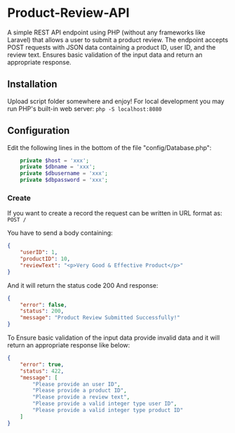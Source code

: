 # Product-Review-API
A simple REST API endpoint using PHP (without any frameworks like Laravel) that allows a user to submit a product review. The endpoint accepts POST requests with JSON data containing a product ID, user ID, and the review text. Ensures basic validation of the input data and return an appropriate response.

## Installation

Upload script folder somewhere and enjoy!
For local development you may run PHP's built-in web server:
`php -S localhost:8080`

## Configuration
Edit the following lines in the bottom of the file "config/Database.php":

```php
    private $host = 'xxx';
    private $dbname = 'xxx';
    private $dbusername = 'xxx';
    private $dbpassword = 'xxx';
```

### Create
If you want to create a record the request can be written in URL format as:
`POST /`

You have to send a body containing:
```json
{
    "userID": 1,
    "productID": 10,
    "reviewText": "<p>Very Good & Effective Product</p>"
}
```
And it will return the status code 200 And response:
```json
{
    "error": false,
    "status": 200,
    "message": "Product Review Submitted Successfully!"
}
```

To Ensure basic validation of the input data provide invalid data and it will return an appropriate response like below:
```json
{
    "error": true,
    "status": 422,
    "message": [
        "Please provide an user ID",
        "Please provide a product ID",
        "Please provide a review text",
        "Please provide a valid integer type user ID",
        "Please provide a valid integer type product ID"
    ]
}
```